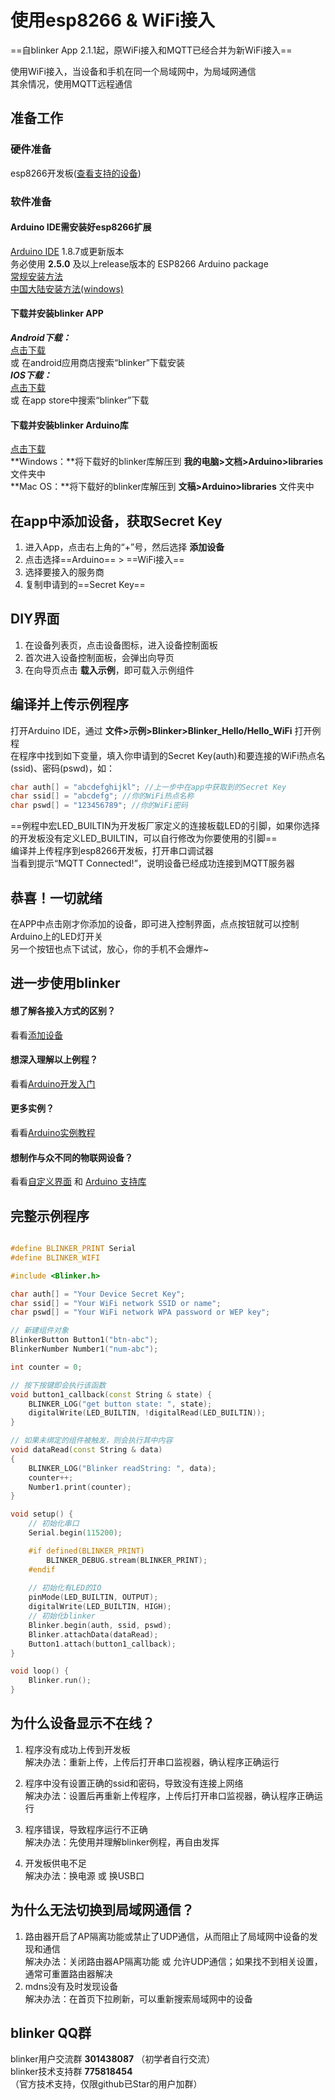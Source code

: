 # 使用esp8266 & WiFi接入
==自blinker App 2.1.1起，原WiFi接入和MQTT已经合并为新WiFi接入==  

使用WiFi接入，当设备和手机在同一个局域网中，为局域网通信  
其余情况，使用MQTT远程通信  


## 准备工作
### 硬件准备  
esp8266开发板([查看支持的设备](?file=003-硬件开发/01-设备端支持 "支持的设备"))  

### 软件准备  
#### Arduino IDE需安装好esp8266扩展  
[Arduino IDE](https://www.arduino.cc/en/Main/Software) 1.8.7或更新版本  
务必使用 **2.5.0** 及以上release版本的 ESP8266 Arduino package  
[常规安装方法](https://github.com/esp8266/Arduino)  
[中国大陆安装方法(windows)](https://www.arduino.cn/thread-76029-1-1.html)  

#### 下载并安装blinker APP  
***Android下载：***  
[点击下载](https://github.com/blinker-iot/app-release/releases)  
或 在android应用商店搜索“blinker”下载安装  
***IOS下载：***  
[点击下载](https://itunes.apple.com/cn/app/id1357907814)  
或 在app store中搜索“blinker”下载  
#### 下载并安装blinker Arduino库  
[点击下载](https://github.com/blinker-iot/blinker-library/archive/master.zip)  
**Windows：**将下载好的blinker库解压到 **我的电脑>文档>Arduino>libraries** 文件夹中  
**Mac OS：**将下载好的blinker库解压到 **文稿>Arduino>libraries** 文件夹中  
  
## 在app中添加设备，获取Secret Key  
1. 进入App，点击右上角的“+”号，然后选择 **添加设备**    
2. 点击选择==Arduino== > ==WiFi接入==  
3. 选择要接入的服务商  
4. 复制申请到的==Secret Key==  

## DIY界面  
1. 在设备列表页，点击设备图标，进入设备控制面板  
2. 首次进入设备控制面板，会弹出向导页
3. 在向导页点击 **载入示例**，即可载入示例组件 
   
## 编译并上传示例程序 
打开Arduino IDE，通过 **文件>示例>Blinker>Blinker_Hello/Hello_WiFi** 打开例程  
在程序中找到如下变量，填入你申请到的Secret Key(auth)和要连接的WiFi热点名(ssid)、密码(pswd)，如： 
```cpp
char auth[] = "abcdefghijkl"; //上一步中在app中获取到的Secret Key
char ssid[] = "abcdefg"; //你的WiFi热点名称
char pswd[] = "123456789"; //你的WiFi密码
```
==例程中宏LED_BUILTIN为开发板厂家定义的连接板载LED的引脚，如果你选择的开发板没有定义LED_BUILTIN，可以自行修改为你要使用的引脚==  
编译并上传程序到esp8266开发板，打开串口调试器  
当看到提示“MQTT Connected!”，说明设备已经成功连接到MQTT服务器  

## 恭喜！一切就绪  
在APP中点击刚才你添加的设备，即可进入控制界面，点点按钮就可以控制Arduino上的LED灯开关  
另一个按钮也点下试试，放心，你的手机不会爆炸~  

## 进一步使用blinker
#### 想了解各接入方式的区别？  
看看[添加设备](?file=002-开发入门/001-添加设备 "添加设备")  
#### 想深入理解以上例程？  
看看[Arduino开发入门](?file=002-开发入门/002-Arduino开发入门 "Arduino开发入门")  
#### 更多实例？
看看[Arduino实例教程](?file=002-开发入门/003-Arduino实例教程 "Arduino实例教程")  
#### 想制作与众不同的物联网设备？  
看看[自定义界面](?file=005-App使用/02-自定义布局 "自定义布局") 和 [Arduino 支持库](?file=003-硬件开发/02-Arduino支持 "Arduino支持")  


## 完整示例程序
```cpp

#define BLINKER_PRINT Serial
#define BLINKER_WIFI

#include <Blinker.h>

char auth[] = "Your Device Secret Key";
char ssid[] = "Your WiFi network SSID or name";
char pswd[] = "Your WiFi network WPA password or WEP key";

// 新建组件对象
BlinkerButton Button1("btn-abc");
BlinkerNumber Number1("num-abc");

int counter = 0;

// 按下按键即会执行该函数
void button1_callback(const String & state) {
    BLINKER_LOG("get button state: ", state);
    digitalWrite(LED_BUILTIN, !digitalRead(LED_BUILTIN));
}

// 如果未绑定的组件被触发，则会执行其中内容
void dataRead(const String & data)
{
    BLINKER_LOG("Blinker readString: ", data);
    counter++;
    Number1.print(counter);
}

void setup() {
    // 初始化串口
    Serial.begin(115200);

    #if defined(BLINKER_PRINT)
        BLINKER_DEBUG.stream(BLINKER_PRINT);
    #endif
    
    // 初始化有LED的IO
    pinMode(LED_BUILTIN, OUTPUT);
    digitalWrite(LED_BUILTIN, HIGH);
    // 初始化blinker
    Blinker.begin(auth, ssid, pswd);
    Blinker.attachData(dataRead);
    Button1.attach(button1_callback);
}

void loop() {
    Blinker.run();
}
```

## 为什么设备显示不在线？  
1. 程序没有成功上传到开发板  
解决办法：重新上传，上传后打开串口监视器，确认程序正确运行  

2. 程序中没有设置正确的ssid和密码，导致没有连接上网络  
解决办法：设置后再重新上传程序，上传后打开串口监视器，确认程序正确运行  

3. 程序错误，导致程序运行不正确  
解决办法：先使用并理解blinker例程，再自由发挥  

4. 开发板供电不足   
解决办法：换电源 或 换USB口  

## 为什么无法切换到局域网通信？  
1. 路由器开启了AP隔离功能或禁止了UDP通信，从而阻止了局域网中设备的发现和通信  
解决办法：关闭路由器AP隔离功能 或 允许UDP通信；如果找不到相关设置，通常可重置路由器解决  
2. mdns没有及时发现设备  
解决办法：在首页下拉刷新，可以重新搜索局域网中的设备  

## blinker QQ群  
blinker用户交流群   **301438087**  （初学者自行交流）  
blinker技术支持群   **775818454**  （官方技术支持，仅限github已Star的用户加群）  